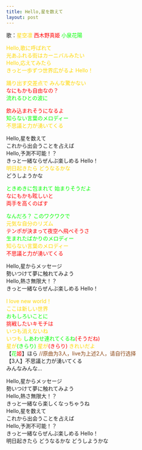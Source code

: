 ```yaml
---
title: Hello,星を数えて
layout: post
---
```

歌：<font color="gold">星空凛</font> <font color="red">西木野真姫</font> <font color="lime">小泉花陽</font>

<p><font color="gold">Hello,歌に呼ばれて<br />
光あふれる街はカーニバルみたい<br />
Hello,応えてみたら<br />
きっと一歩ずつ世界広がるよ Hello！</font></p>

<p><font color="gold">踊り出す交差点で みんな驚かない</font><br />
<font color="red">なにもかも自由なの？</font><br />
<font color="lime">流れるひとの波に</font></p>

<p><font color="red">飲み込まれそうになるよ</font><br />
<font color="lime">知らない言葉のメロディー</font><br />
<font color="gold">不思議と力が湧いてくる</font></p>

<p>Hello,星を数えて<br />
これから出会うことを占えば<br />
Hello,予測不可能！？<br />
きっと一緒ならぜんぶ楽しめる Hello！<br />
<font color="gold">明日起きたら どうなるかな</font><br />
どうしようかな</p>

<p><font color="lime">ときめきに包まれて 始まりそうだよ</font><br />
<font color="red">なにもかも眩しいと<br />
両手を高くのばす</font></p>

<p><font color="lime">なんだろ？ このワクワクで</font><br />
<font color="gold">元気な自分のリズム</font><br />
<font color="red">テンポが決まって夜空へ飛べそうさ</font><br />
<font color="lime">生まれたばかりのメロディー</font><br />
<font color="gold">知らない言葉のメロディー</font><br />
<font color="red">不思議と力が湧いてくる</font></p>

<p>Hello,星からメッセージ<br />
勢いつけて夢に触れてみよう<br />
Hello,熱さ無限大！？<br />
きっと一緒ならぜんぶ楽しめる Hello！</p>

<p><font color="gold">I love new world！<br />
ここは新しい世界</font><br />
<font color="lime">おもしろいことに</font><br />
<font color="red">挑戦したいキモチは</font><br />
<font color="gold">いつも消えないね<br />
いつも</font> <font color="lime">しあわせ連れてくるね</font><font color="red">(そうだね)</font><br />
<font color="gold">星が</font><font color="lime">(きらり)</font> <font color="gold">星が</font><font color="red">(きらり)</font> <font color="gold">きれいだよ</font><br />
【<font color="lime">花</font><font color="red">姬</font>】ほら <font color="saddlebrown">//原曲为3人，live为上述2人，请自行选择</font><br />
【3人】不思議と力が湧いてくる<br />
みんなみんな…</p>

<p>Hello,星からメッセージ<br />
勢いつけて夢に触れてみよう<br />
Hello,熱さ無限大！？<br />
きっと一緒なら楽しくなっちゃうね<br />
Hello,星を数えて<br />
これから出会うことを占えば<br />
Hello,予測不可能！？<br />
きっと一緒ならぜんぶ楽しめる Hello！<br />
明日起きたら どうなるかな どうしようかな</p>